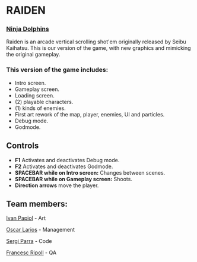   # RAIDEN
  ### [Ninja Dolphins](https://github.com/t3m1X/Project-I-Ninja-Dolphin)

Raiden is an arcade vertical scrolling shot'em originally released by Seibu Kaihatsu. 
This is our version of the game, with new graphics and mimicking the original gameplay.

### This version of the game includes:

- Intro screen.
- Gameplay screen.
- Loading screen.
- (2) playable characters.
- (1) kinds of enemies.
- First art rework of the map, player, enemies, UI and particles.
- Debug mode.
- Godmode.

## Controls

* **F1** Activates and deactivates Debug mode.
* **F2** Activates and deactivates Godmode.
* **SPACEBAR while on Intro screen:** Changes between scenes.
* **SPACEBAR while on Gameplay screen:** Shoots.
* **Direction arrows** move the player.

## Team members:


[Ivan Papiol](https://github.com/IVREI0T) - Art

[Oscar Larios](https://github.com/Megaoski) - Management

[Sergi Parra](https://github.com/t3m1X) - Code

[Francesc Ripoll](https://github.com/FrancescRipoll) - QA

